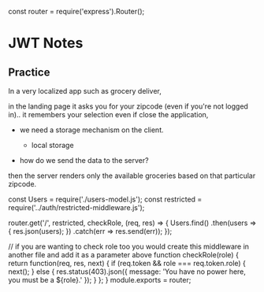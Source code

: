 const router = require('express').Router();

# JWT Notes

## Practice

In a very localized app such as grocery deliver,

in the landing page it asks you for your zipcode (even if you're not logged in).. it remembers your selection even if close the application,

- we need a storage mechanism on the client.
    - local storage

- how do we send the data to the server?

then the server renders only the available groceries based on that particular zipcode.



const Users = require('./users-model.js');
const restricted = require('../auth/restricted-middleware.js');

router.get('/', restricted, checkRole, (req, res) => {
	Users.find()
		.then(users => {
			res.json(users);
		})
		.catch(err => res.send(err));
});

// if you are wanting to check role too you would create this middleware in another file and add it as a parameter above
function checkRole(role) {
	return function(req, res, next) {
		if (req.token && role === req.token.role) {
			next();
		} else {
			res.status(403).json({ message: 'You have no power here, you must be a ${role}.' });
		}
	};
}
module.exports = router;
